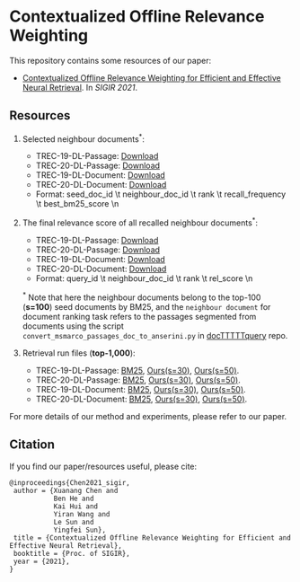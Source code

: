 # Contextualized Offline Relevance Weighting
This repository contains some resources of our paper:
- [Contextualized Offline Relevance Weighting for Efficient and Effective Neural Retrieval](). In *SIGIR 2021*.

## Resources
1. Selected neighbour documents<sup>*</sup>: 
   * TREC-19-DL-Passage: [Download](https://drive.google.com/file/d/1HeDNMc_g6-yPey9t8ZIe83cqj6cy30RZ/view?usp=sharing)
   * TREC-20-DL-Passage: [Download](https://drive.google.com/file/d/1UDVDMTNjdfBdW5-Yc2Il3fb-4XBrTIQD/view?usp=sharing)
   * TREC-19-DL-Document: [Download](https://drive.google.com/file/d/1UcPctPsa80CuK3oFl_sILG-qLD7bgoQO/view?usp=sharing)
   * TREC-20-DL-Document: [Download](https://drive.google.com/file/d/1Z7wZYOnGFLtTE8nyIZPYXcfOWGEywufP/view?usp=sharing)
   * Format: seed_doc_id \t neighbour_doc_id \t rank \t recall_frequency \t best_bm25_score \n
2. The final relevance score of all recalled neighbour documents<sup>*</sup>:
   * TREC-19-DL-Passage: [Download](https://drive.google.com/file/d/1yYtk5vOoCDYGRQPYOjWvn2X_VvL7R6W5/view?usp=sharing)
   * TREC-20-DL-Passage: [Download](https://drive.google.com/file/d/1S9CPnwrhy7ddemnTnhqEtS2VUdva8riS/view?usp=sharing)
   * TREC-19-DL-Document: [Download](https://drive.google.com/file/d/1VEumyY7VSsj5ebWvPcOIcS_7ug4yJv-I/view?usp=sharing)
   * TREC-20-DL-Document: [Download](https://drive.google.com/file/d/1zLyi3b1BNzDW3GnyiX-niQBt7eSdgxJJ/view?usp=sharing)
   * Format: query_id \t neighbour_doc_id \t rank \t rel_score \n
   
   <sup>*</sup> Note that here the neighbour documents belong to the 
   top-100 (**s=100**) seed documents by BM25, and the `neighbour document` for 
   document ranking task refers to the passages segmented from documents
   using the script `convert_msmarco_passages_doc_to_anserini.py` in 
   [docTTTTTquery](https://github.com/castorini/docTTTTTquery) repo.
3. Retrieval run files (**top-1,000**):
   * TREC-19-DL-Passage: [BM25](https://drive.google.com/file/d/1_AyvVVbcGesSwg98ULcvi1QByRBATO9i/view?usp=sharing), 
   [Ours(s=30)](https://drive.google.com/file/d/1IlrbgscRpxefcEpNSegImDpfZlTSsnWm/view?usp=sharing), 
   [Ours(s=50)](https://drive.google.com/file/d/1_qzy4r3lXtww70rJ559hDfCSHHas0WiV/view?usp=sharing).
   * TREC-20-DL-Passage: [BM25](https://drive.google.com/file/d/1zPqTqWEjD9WbAo40WOFznfJNlpjq57Ud/view?usp=sharing), 
   [Ours(s=30)](https://drive.google.com/file/d/1BK9NG7_bPw_6HD3rxLrNxxnFKRuFvJ04/view?usp=sharing), 
   [Ours(s=50)](https://drive.google.com/file/d/19L-qcpTf-Wly3QVwOuazEGuYzOxs-MRR/view?usp=sharing).
   * TREC-19-DL-Document: [BM25](https://drive.google.com/file/d/1LyVmDVDUg9Zd6cUKYx35uZ_4-GlMQehz/view?usp=sharing), 
   [Ours(s=30)](https://drive.google.com/file/d/1KCBYBX5X6R190eJIMT2G3VqL9zgpFrli/view?usp=sharing), 
   [Ours(s=50)](https://drive.google.com/file/d/1wu-uBhaiJ0iJD9Bl9Hu8CRnd427hyRP9/view?usp=sharing).
   * TREC-20-DL-Document: [BM25](https://drive.google.com/file/d/1FW9mlM6Sfro7cwdiRKp-kd7SmpFxW4Gi/view?usp=sharing), 
   [Ours(s=30)](https://drive.google.com/file/d/1k0ET2ehcAlhqhl1MZfOkal7rJvIKlAuN/view?usp=sharing), 
   [Ours(s=50)](https://drive.google.com/file/d/1F7URsZLxek9dK7r8DPydx3LoQfz9FbWq/view?usp=sharing).

For more details of our method and experiments, please refer to our paper.

## Citation
If you find our paper/resources useful, please cite: 
```
@inproceedings{Chen2021_sigir,
 author = {Xuanang Chen and
           Ben He and
           Kai Hui and
           Yiran Wang and
           Le Sun and
           Yingfei Sun},
 title = {Contextualized Offline Relevance Weighting for Efficient and Effective Neural Retrieval},
 booktitle = {Proc. of SIGIR},
 year = {2021},
}
```